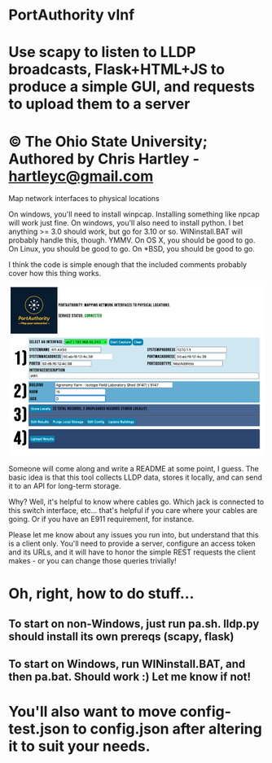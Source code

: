 # PortAuthority vInf
# Use scapy to listen to LLDP broadcasts, Flask+HTML+JS to produce a simple GUI, and requests to upload them to a server
# © The Ohio State University; Authored by Chris Hartley - hartleyc@gmail.com

Map network interfaces to physical locations

On windows, you'll need to install winpcap.  Installing something like npcap will work just fine.
On windows, you'll also need to install python.  I bet anything >= 3.0 should work, but go for 3.10 or so.
WINinstall.BAT will probably handle this, though. YMMV.
On OS X, you should be good to go.
On Linux, you should be good to go.
On *BSD, you should be good to go.

I think the code is simple enough that the included comments probably cover how this thing works.

![PortAuthorityScreenShot1.png](./PortAuthorityScreenShot1.png)

Someone will come along and write a README at some point, I guess.  The basic idea is that this tool collects LLDP data, stores it locally, and can send it to an API for long-term storage.  

Why?  Well, it's helpful to know where cables go.  Which jack is connected to this switch interface, etc... that's helpful if you care where your cables are going.  Or if you have an E911 requirement, for instance.

Please let me know about any issues you run into, but understand that this is a client only.  You'll need to provide a server, configure an access token and its URLs, and it will have to honor the simple REST requests the client makes - or you can change those queries trivially!

# Oh, right, how to do stuff...

## To start on non-Windows, just run pa.sh.  lldp.py should install its own prereqs (scapy, flask)
## To start on Windows, run WINinstall.BAT, and then pa.bat.  Should work :)  Let me know if not!

# You'll also want to move config-test.json to config.json after altering it to suit your needs.
